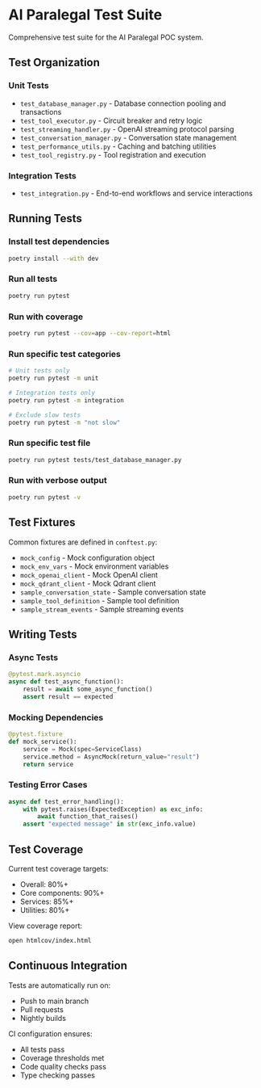 # AI Paralegal Test Suite

Comprehensive test suite for the AI Paralegal POC system.

## Test Organization

### Unit Tests
- `test_database_manager.py` - Database connection pooling and transactions
- `test_tool_executor.py` - Circuit breaker and retry logic
- `test_streaming_handler.py` - OpenAI streaming protocol parsing
- `test_conversation_manager.py` - Conversation state management
- `test_performance_utils.py` - Caching and batching utilities
- `test_tool_registry.py` - Tool registration and execution

### Integration Tests
- `test_integration.py` - End-to-end workflows and service interactions

## Running Tests

### Install test dependencies
```bash
poetry install --with dev
```

### Run all tests
```bash
poetry run pytest
```

### Run with coverage
```bash
poetry run pytest --cov=app --cov-report=html
```

### Run specific test categories
```bash
# Unit tests only
poetry run pytest -m unit

# Integration tests only  
poetry run pytest -m integration

# Exclude slow tests
poetry run pytest -m "not slow"
```

### Run specific test file
```bash
poetry run pytest tests/test_database_manager.py
```

### Run with verbose output
```bash
poetry run pytest -v
```

## Test Fixtures

Common fixtures are defined in `conftest.py`:

- `mock_config` - Mock configuration object
- `mock_env_vars` - Mock environment variables
- `mock_openai_client` - Mock OpenAI client
- `mock_qdrant_client` - Mock Qdrant client
- `sample_conversation_state` - Sample conversation state
- `sample_tool_definition` - Sample tool definition
- `sample_stream_events` - Sample streaming events

## Writing Tests

### Async Tests
```python
@pytest.mark.asyncio
async def test_async_function():
    result = await some_async_function()
    assert result == expected
```

### Mocking Dependencies
```python
@pytest.fixture
def mock_service():
    service = Mock(spec=ServiceClass)
    service.method = AsyncMock(return_value="result")
    return service
```

### Testing Error Cases
```python
async def test_error_handling():
    with pytest.raises(ExpectedException) as exc_info:
        await function_that_raises()
    assert "expected message" in str(exc_info.value)
```

## Test Coverage

Current test coverage targets:
- Overall: 80%+ 
- Core components: 90%+
- Services: 85%+
- Utilities: 80%+

View coverage report:
```bash
open htmlcov/index.html
```

## Continuous Integration

Tests are automatically run on:
- Push to main branch
- Pull requests
- Nightly builds

CI configuration ensures:
- All tests pass
- Coverage thresholds met
- Code quality checks pass
- Type checking passes
